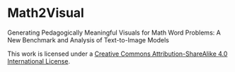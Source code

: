 # Math2Visual
Generating Pedagogically Meaningful Visuals for Math Word Problems: A New Benchmark and Analysis of Text-to-Image Models

This work is licensed under a
[Creative Commons Attribution-ShareAlike 4.0 International License][cc-by-sa].

[cc-by-sa]: http://creativecommons.org/licenses/by-sa/4.0/
[cc-by-sa-shield]: https://img.shields.io/badge/License-CC%20BY--SA%204.0-lightgrey.svg
